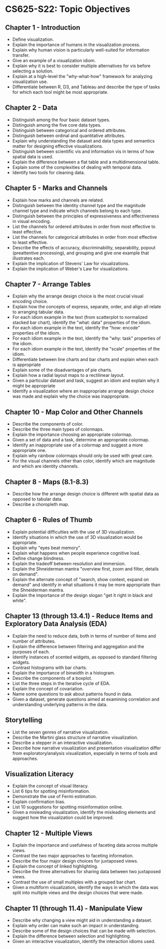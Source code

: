 # CS625-S22: Topic Objectives

## Chapter 1 - Introduction

* Define visualization.
* Explain the importance of humans in the visualization process.
* Explain why human vision is particularly well-suited for information transfer.
* Give an example of a visualization idiom.
* Explain why it is best to consider multiple alternatives for vis before selecting a solution.
* Explain at a high-level the "why-what-how" framework for analyzing visualization use.
* Differentiate between R, D3, and Tableau and describe the type of tasks for which each tool might be most appropriate.

## Chapter 2 - Data

* Distinguish among the four basic dataset types.
* Distinguish among the five core data types.
* Distinguish between categorical and ordered attributes.
* Distinguish between ordinal and quantitative attributes.
* Explain why understanding the dataset and data types and semantics matter for designing effective visualizations.
* Distinguish between scientific vis and information vis in terms of how spatial data is used.
* Explain the difference between a flat table and a multidimensional table.
* Explain some of the complexities of dealing with temporal data.
* Identify two tools for cleaning data.

## Chapter 5 - Marks and Channels

* Explain how marks and channels are related.
* Distinguish between the identity channel type and the magnitude channel type and indicate which channels belong to each type.
* Distinguish between the principles of expressiveness and effectiveness in visual encoding.
* List the channels for ordered attributes in order from most effective to least effective.
* List the channels for categorical attributes in order from most effective to least effective.
* Describe the effects of accuracy, discriminability, separability, popout (preattentive processing), and grouping and give one example that illustrates each.
* Explain the implication of Stevens' Law for visualizations.
* Explain the implication of Weber's Law for visualizations.

## Chapter 7 - Arrange Tables

* Explain why the arrange design choice is the most crucial visual encoding choice.
* Explain how the concepts of express, separate, order, and align all relate to arranging tabular data.
* For each idiom example in the text (from scatterplot to normalized stacked bar chart), identify the "what: data" properties of the idiom.
* For each idiom example in the text, identify the "how: encode" properties of the idiom.
* For each idiom example in the text, identify the "why: task" properties of the idiom.
* For each idiom example in the text, identify the "scale" properties of the idiom.
* Differentiate between line charts and bar charts and explain when each is appropriate
* Explain some of the disadvantages of pie charts.
* Explain how a radial layout maps to a rectilinear layout.
* Given a particular dataset and task, suggest an idiom and explain why it might be appropriate
* Identify a visualization where an inappropriate arrange design choice was made and explain why the choice was inappropriate.

## Chapter 10 - Map Color and Other Channels

* Describe the components of color.
* Describe the three main types of colormaps.
* Explain the importance choosing an appropriate colormap.
* Given a set of data and a task, determine an appropriate colormap.
* Identify an inappropriate use of a colormap and suggest a more appropriate one.
* Explain why rainbow colormaps should only be used with great care.
* For the visual channels other than color, identify which are magnitude and which are identity channels.

## Chapter 8 - Maps (8.1-8.3)

* Describe how the arrange design choice is different with spatial data as opposed to tabular data.
* Describe a choropleth map.

## Chapter 6 - Rules of Thumb

* Explain potential difficulties with the use of 3D visualization.
* Identify situations in which the use of 3D visualization would be appropriate.
* Explain why "eyes beat memory".
* Explain what happens when people experience cognitive load.
* Define change blindness.
* Explain the tradeoff between resolution and immersion.
* Explain the Shneiderman mantra "overview first, zoom and filter, details on demand".
* Explain the alternate concept of "search, show context, expand on demand" and identify in what situations it may be more appropriate than the Shneiderman mantra.
* Explain the importance of the design slogan "get it right in black and white".

## Chapter 13 (through 13.4.1) - Reduce Items and Exploratory Data Analysis (EDA)

* Explain the need to reduce data, both in terms of number of items and number of attributes.
* Explain the difference between filtering and aggregation and the purposes of each.
* Identify instances of scented widgets, as opposed to standard filtering widgets.
* Contrast histograms with bar charts.
* Explain the importance of binwidth in a histogram.
* Describe the components of a boxplot.
* List the three steps in the iterative cycle of EDA.
* Explain the concept of covariation.
* Name some questions to ask about patterns found in data.
* Given a dataset, generate questions aimed at examining correlation and understanding underlying patterns in the data.

## Storytelling

* List the seven genres of narrative visualization.
* Describe the Martini glass structure of narrative visualization.
* Describe a stepper in an interactive visualization.
* Describe how narrative visualization and presentation visualization differ from exploratory/analysis visualization, especially in terms of tools and approaches.

## Visualization Literacy

* Explain the concept of visual literacy.
* List 6 tips for spotting misinformation.
* Demonstrate the use of Fermi estimation.
* Explain confirmation bias.
* List 10 suggestions for spotting misinformation online.
* Given a misleading visualization, identify the misleading elements and suggest how the visualization could be improved.

## Chapter 12 - Multiple Views

* Explain the importance and usefulness of faceting data across multiple views.
* Contrast the two major approaches to faceting information.
* Describe the four major design choices for juxtaposed views.
* Explain the concept of linked highlighting.
* Describe the three alternatives for sharing data between two juxtaposed views.
* Contrast the use of small multiples with a grouped bar chart.
* Given a multiform visualization, identify the ways in which the data was split into multiple views and the design choices that were made.

## Chapter 11 (through 11.4) - Manipulate View

* Describe why changing a view might aid in understanding a dataset.
* Explain why order can make such an impact in understanding.
* Describe some of the design choices that can be made with selection.
* Explain the difference between selection and highlighting.
* Given an interactive visualization, identify the interaction idioms used.
